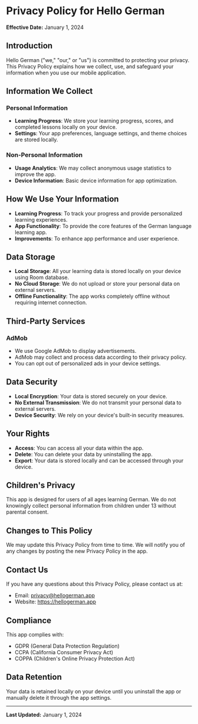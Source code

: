 # Privacy Policy for Hello German

**Effective Date:** January 1, 2024

## Introduction

Hello German ("we," "our," or "us") is committed to protecting your privacy. This Privacy Policy explains how we collect, use, and safeguard your information when you use our mobile application.

## Information We Collect

### Personal Information
- **Learning Progress**: We store your learning progress, scores, and completed lessons locally on your device.
- **Settings**: Your app preferences, language settings, and theme choices are stored locally.

### Non-Personal Information
- **Usage Analytics**: We may collect anonymous usage statistics to improve the app.
- **Device Information**: Basic device information for app optimization.

## How We Use Your Information

- **Learning Progress**: To track your progress and provide personalized learning experiences.
- **App Functionality**: To provide the core features of the German language learning app.
- **Improvements**: To enhance app performance and user experience.

## Data Storage

- **Local Storage**: All your learning data is stored locally on your device using Room database.
- **No Cloud Storage**: We do not upload or store your personal data on external servers.
- **Offline Functionality**: The app works completely offline without requiring internet connection.

## Third-Party Services

### AdMob
- We use Google AdMob to display advertisements.
- AdMob may collect and process data according to their privacy policy.
- You can opt out of personalized ads in your device settings.

## Data Security

- **Local Encryption**: Your data is stored securely on your device.
- **No External Transmission**: We do not transmit your personal data to external servers.
- **Device Security**: We rely on your device's built-in security measures.

## Your Rights

- **Access**: You can access all your data within the app.
- **Delete**: You can delete your data by uninstalling the app.
- **Export**: Your data is stored locally and can be accessed through your device.

## Children's Privacy

This app is designed for users of all ages learning German. We do not knowingly collect personal information from children under 13 without parental consent.

## Changes to This Policy

We may update this Privacy Policy from time to time. We will notify you of any changes by posting the new Privacy Policy in the app.

## Contact Us

If you have any questions about this Privacy Policy, please contact us at:
- Email: privacy@hellogerman.app
- Website: https://hellogerman.app

## Compliance

This app complies with:
- GDPR (General Data Protection Regulation)
- CCPA (California Consumer Privacy Act)
- COPPA (Children's Online Privacy Protection Act)

## Data Retention

Your data is retained locally on your device until you uninstall the app or manually delete it through the app settings.

---

**Last Updated:** January 1, 2024
